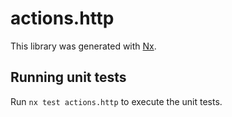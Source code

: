# actions.http

This library was generated with [Nx](https://nx.dev).

## Running unit tests

Run `nx test actions.http` to execute the unit tests.
